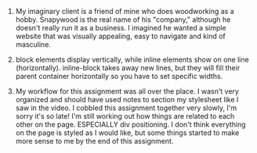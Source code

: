 1. My imaginary client is a friend of mine who does woodworking as a hobby. Snapywood is the real name of his "company," although he doesn't really run it as a business. I imagined he wanted a simple website that was visually appealing, easy to navigate and kind of masculine.

2. block elements display vertically, while inline elements show on one line (horizontally). inline-block takes away new lines, but they will fill their parent container horizontally so you have to set specific widths.

3. My workflow for this assignment was all over the place. I wasn't very organized and should have used notes to section my stylesheet like I saw in the video. I cobbled this assignment together very slowly, I'm sorry it's so late! I'm still working out how things are related to each other on the page. ESPECIALLY div positioning. I don't think everything on the page is styled as I would like, but some things started to make more sense to me by the end of this assignment. 
